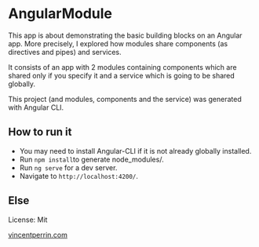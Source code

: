 # AngularModule

This app is about demonstrating the basic building blocks on an Angular app. More precisely, I explored how modules share components (as directives and pipes) and services.

It consists of an app with 2 modules containing components which are shared only if you specify it and a service which is going to be shared globally.

This project (and modules, components and the service) was generated with Angular CLI.


## How to run it

* You may need to install Angular-CLI if it is not already globally installed.
* Run `npm install`to generate node_modules/.
* Run `ng serve` for a dev server.
* Navigate to `http://localhost:4200/`.


## Else

License: Mit

[vincentperrin.com](http://vincentperrin.com/ "vincentperrin.com")